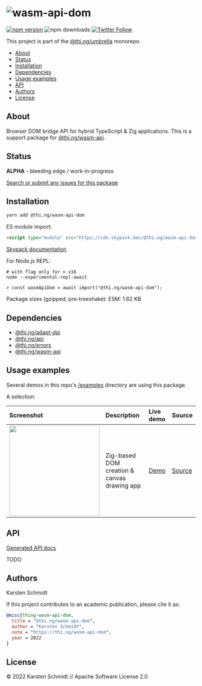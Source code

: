 <!-- This file is generated - DO NOT EDIT! -->

# ![wasm-api-dom](https://media.thi.ng/umbrella/banners-20220914/thing-wasm-api-dom.svg?2d6e3998)

[![npm version](https://img.shields.io/npm/v/@thi.ng/wasm-api-dom.svg)](https://www.npmjs.com/package/@thi.ng/wasm-api-dom)
![npm downloads](https://img.shields.io/npm/dm/@thi.ng/wasm-api-dom.svg)
[![Twitter Follow](https://img.shields.io/twitter/follow/thing_umbrella.svg?style=flat-square&label=twitter)](https://twitter.com/thing_umbrella)

This project is part of the
[@thi.ng/umbrella](https://github.com/thi-ng/umbrella/) monorepo.

- [About](#about)
- [Status](#status)
- [Installation](#installation)
- [Dependencies](#dependencies)
- [Usage examples](#usage-examples)
- [API](#api)
- [Authors](#authors)
- [License](#license)

## About

Browser DOM bridge API for hybrid TypeScript & Zig applications. This is a support package for [@thi.ng/wasm-api](https://github.com/thi-ng/umbrella/tree/develop/packages/wasm-api).

## Status

**ALPHA** - bleeding edge / work-in-progress

[Search or submit any issues for this package](https://github.com/thi-ng/umbrella/issues?q=%5Bwasm-api-dom%5D+in%3Atitle)

## Installation

```bash
yarn add @thi.ng/wasm-api-dom
```

ES module import:

```html
<script type="module" src="https://cdn.skypack.dev/@thi.ng/wasm-api-dom"></script>
```

[Skypack documentation](https://docs.skypack.dev/)

For Node.js REPL:

```text
# with flag only for < v16
node --experimental-repl-await

> const wasmApiDom = await import("@thi.ng/wasm-api-dom");
```

Package sizes (gzipped, pre-treeshake): ESM: 1.62 KB

## Dependencies

- [@thi.ng/adapt-dpi](https://github.com/thi-ng/umbrella/tree/develop/packages/adapt-dpi)
- [@thi.ng/api](https://github.com/thi-ng/umbrella/tree/develop/packages/api)
- [@thi.ng/errors](https://github.com/thi-ng/umbrella/tree/develop/packages/errors)
- [@thi.ng/wasm-api](https://github.com/thi-ng/umbrella/tree/develop/packages/wasm-api)

## Usage examples

Several demos in this repo's
[/examples](https://github.com/thi-ng/umbrella/tree/develop/examples)
directory are using this package.

A selection:

| Screenshot                                                                                                        | Description                                 | Live demo                                        | Source                                                                        |
|:------------------------------------------------------------------------------------------------------------------|:--------------------------------------------|:-------------------------------------------------|:------------------------------------------------------------------------------|
| <img src="https://raw.githubusercontent.com/thi-ng/umbrella/develop/assets/examples/zig-canvas.png" width="240"/> | Zig-based DOM creation & canvas drawing app | [Demo](https://demo.thi.ng/umbrella/zig-canvas/) | [Source](https://github.com/thi-ng/umbrella/tree/develop/examples/zig-canvas) |

## API

[Generated API docs](https://docs.thi.ng/umbrella/wasm-api-dom/)

TODO

## Authors

Karsten Schmidt

If this project contributes to an academic publication, please cite it as:

```bibtex
@misc{thing-wasm-api-dom,
  title = "@thi.ng/wasm-api-dom",
  author = "Karsten Schmidt",
  note = "https://thi.ng/wasm-api-dom",
  year = 2022
}
```

## License

&copy; 2022 Karsten Schmidt // Apache Software License 2.0
